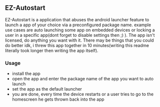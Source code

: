 ## EZ-Autostart

EZ-Autostart is a application that abuses the android launcher feature to launch a app of your choice via a preconfigured package name. example use cases are auto launching some app on embedded devices or locking a user in a specific app(dont forget to disable settings then ;) ). The app isn't licensed, do anything you want with it. There may be things that you could do better idk, i threw this app together in 10 minutes(writing this readme literally took longer then writing the app itself).

### Usage 
- install the app
- open the app and enter the package name of the app you want to auto launch
- set the app as the default launcher
- you are done, every time the device restarts or a user tries to go to the homescreen he gets thrown back into the app